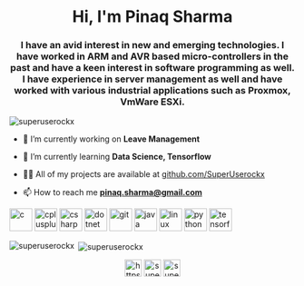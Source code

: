 <h1 align="center">Hi, I'm Pinaq Sharma</h1>
<h3 align="center">I have an avid interest in new and emerging technologies. I have worked in ARM and AVR based micro-controllers in the past and have a keen interest in software programming as well. I have experience in server management as well and have worked with various industrial applications such as Proxmox, VmWare ESXi.</h3>

<p align="left"> <img src="https://komarev.com/ghpvc/?username=superuserockx" alt="superuserockx" /> </p>

- 🔭 I’m currently working on **Leave Management**

- 🌱 I’m currently learning **Data Science, Tensorflow**

- 👨‍💻 All of my projects are available at [github.com/SuperUserockx](github.com/SuperUserockx)

- 📫 How to reach me **pinaq.sharma@gmail.com**

<p align="left"><img src="https://devicons.github.io/devicon/devicon.git/icons/c/c-original.svg" alt="c" width="40" height="40"/> <img src="https://devicons.github.io/devicon/devicon.git/icons/cplusplus/cplusplus-original.svg" alt="cplusplus" width="40" height="40"/> <img src="https://devicons.github.io/devicon/devicon.git/icons/csharp/csharp-original.svg" alt="csharp" width="40" height="40"/> <img src="https://devicons.github.io/devicon/devicon.git/icons/dot-net/dot-net-original-wordmark.svg" alt="dotnet" width="40" height="40"/> <img src="https://www.vectorlogo.zone/logos/git-scm/git-scm-icon.svg" alt="git" width="40" height="40"/> <img src="https://devicons.github.io/devicon/devicon.git/icons/java/java-original-wordmark.svg" alt="java" width="40" height="40"/> <img src="https://devicons.github.io/devicon/devicon.git/icons/linux/linux-original.svg" alt="linux" width="40" height="40"/> <img src="https://devicons.github.io/devicon/devicon.git/icons/python/python-original.svg" alt="python" width="40" height="40"/> <img src="https://www.vectorlogo.zone/logos/tensorflow/tensorflow-icon.svg" alt="tensorflow" width="40" height="40"/></p>

<p><img align="left" src="https://github-readme-stats.vercel.app/api/top-langs/?username=superuserockx&layout=compact&hide=html" alt="superuserockx" /></p>

<p>&nbsp;<img align="center" src="https://github-readme-stats.vercel.app/api?username=superuserockx&show_icons=true" alt="superuserockx" /></p>

<p align="center">
<a href="https://www.linkedin.com/in/pinaq-s-634907129/" target="_blank"><img align="center" src="https://cdn.jsdelivr.net/npm/simple-icons@3.0.1/icons/linkedin.svg" alt="https://www.linkedin.com/in/pinaq-s-634907129/" height="30" width="30" /></a>
<a href="https://www.hackerrank.com/superuserockx" target="_blank"><img align="center" src="https://cdn.jsdelivr.net/npm/simple-icons@3.0.1/icons/hackerrank.svg" alt="superuserockx" height="30" width="30" /></a>
<a href="https://auth.geeksforgeeks.org/user/superuserockx/" target="_blank"><img align="center" src="https://cdn.jsdelivr.net/npm/simple-icons@3.0.1/icons/geeksforgeeks.svg" alt="superuserockx" height="30" width="30" /></a>
</p>

